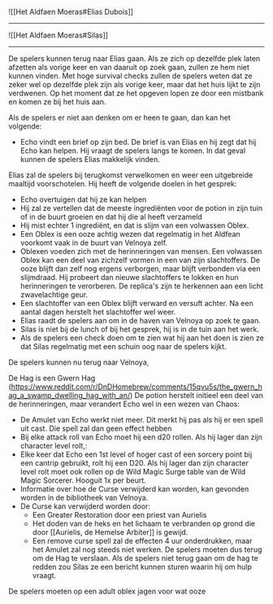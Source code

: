![[Het Aldfaen Moeras#Elias Dubois]]

---

![[Het Aldfaen Moeras#Silas]]

---

De spelers kunnen terug naar Elias gaan. Als ze zich op dezelfde plek laten afzetten als vorige keer en van daaruit op zoek gaan, zullen ze hem niet kunnen vinden.
Met hoge survival checks zullen de spelers weten dat ze zeker wel op dezelfde plek zijn als vorige keer, maar dat het huis lijkt te zijn verdwenen. Op het moment dat ze het opgeven lopen ze door een mistbank en komen ze bij het huis aan.

Als de spelers er niet aan denken om er heen te gaan, dan kan het volgende:
- Echo vindt een brief op zijn bed. De brief is van Elias en hij zegt dat hij Echo kan helpen. Hij vraagt de spelers langs te komen. In dat geval kunnen de spelers Elias makkelijk vinden.

Elias zal de spelers bij terugkomst verwelkomen en weer een uitgebreide maaltijd voorschotelen. 
Hij heeft de volgende doelen in het gesprek:
- Echo overtuigen dat hij ze kan helpen
- Hij zal ze vertellen dat de meeste ingrediënten voor de potion in zijn tuin of in de buurt groeien en dat hij die al heeft verzameld
- Hij mist echter 1 ingrediënt, en dat is slijm van een volwassen Oblex.
- Een Oblex is een ooze achtig wezen dat regelmatig in het Aldfean voorkomt vaak in de buurt van Velnoya zelf.
- Oblexen voeden zich met de herinneringen van mensen. Een volwassen Oblex kan een deel van zichzelf vormen in een van zijn slachtoffers. De ooze blijft dan zelf nog ergens verborgen, maar blijft verbonden via een slijmdraad. Hij probeert dan nieuwe slachtoffers te lokken en hun herinneringen te verorberen. De replica's zijn te herkennen aan een licht zwavelachtige geur.
- Een slachtoffer van een Oblex blijft verward en versuft achter. Na een aantal dagen herstelt het slachtoffer wel weer.
- Elias raadt de spelers aan om in de haven van Velnoya op zoek te gaan.
- Silas is niet bij de lunch of bij het gesprek, hij is in de tuin aan het werk.
- Als de spelers een check doen om te zien wat hij aan het doen is zien ze dat Silas regelmatig met een schuin oog naar de spelers kijkt.

De spelers kunnen nu terug naar Velnoya,

De Hag is een Gwern Hag (https://www.reddit.com/r/DnDHomebrew/comments/15qvu5s/the_gwern_hag_a_swamp_dwelling_hag_with_an/)
De potion herstelt initieel een deel van de herinneringen, maar verandert Echo wel in een wezen van Chaos:
- De Amulet van Echo werkt niet meer. Dit merkt hij pas als hij er een spell uit cast. Die spell zal dan geen effect hebben
- Bij elke attack roll van Echo moet hij een d20 rollen. Als hij lager dan zijn character level rolt,:
- Elke keer dat Echo een 1st level of hoger cast of een sorcery point bij een cantrip gebruikt, rolt hij een D20. Als hij lager dan zijn character level rolt moet ook rollen op de Wild Magic Surge table van de Wild Magic Sorcerer. Hooguit 1x per beurt.
- Informatie over hoe de Curse verwijderd kan worden, kan gevonden worden in de bibliotheek van Velnoya.
- De Curse kan verwijderd worden door:
	- Een Greater Restoration door een priest van Aurielis
	- Het doden van de heks en het lichaam te verbranden op grond die door [[Aurielis, de Hemelse Arbiter]] is gewijd.
	- Een remove curse spell zal de effecten 4 uur onderdrukken, maar het Amulet zal nog steeds niet werken.
De spelers moeten dus terug om de Hag te verslaan. Als de spelers niet terug gaan om de hag te redden zou Silas ze een bericht kunnen sturen waarin hij om hulp vraagt.


De spelers moeten op een adult oblex jagen voor wat ooze
